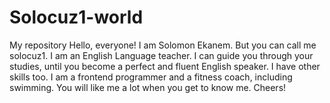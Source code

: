 # Solocuz1-world
My repository
Hello, everyone! I am Solomon Ekanem. But you can call me solocuz1.
I am an English Language teacher. I can guide you through your studies,
until you become a perfect and fluent English speaker.
I have other skills too. I am a frontend programmer and a fitness coach, including swimming.
You will like me a lot when you get to know me. Cheers!
